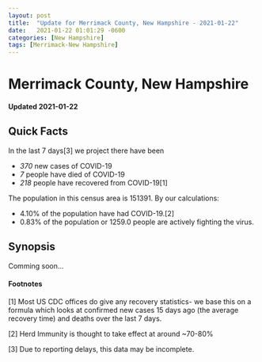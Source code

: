 ```yaml
---
layout: post
title:  "Update for Merrimack County, New Hampshire - 2021-01-22"
date:   2021-01-22 01:01:29 -0600
categories: [New Hampshire]
tags: [Merrimack-New Hampshire]
---
```


# Merrimack County, New Hampshire
#### Updated 2021-01-22

## Quick Facts

In the last 7 days[3] we project there have been
- *370* new cases of COVID-19
- *7* people have died of COVID-19
- *218* people have recovered from COVID-19[1]

The population in this census area is 151391. By our calculations:
- 4.10% of the population have had COVID-19.[2]
- 0.83% of the population or 1259.0 people are actively fighting the virus.

## Synopsis

Comming soon...


#### Footnotes

[1] Most US CDC offices do give any recovery statistics- we base this on a formula which looks at confirmed new cases
15 days ago (the average recovery time) and deaths over the last 7 days.

[2] Herd Immunity is thought to take effect at around ~70-80%

[3] Due to reporting delays, this data may be incomplete.
 
    